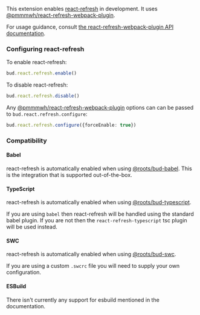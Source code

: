 This extension enables [react-refresh](https://www.npmjs.com/package/react-refresh) in development. It uses [@pmmmwh/react-refresh-webpack-plugin](https://github.com/pmmmwh/react-refresh-webpack-plugin).

For usage guidance, consult [the react-refresh-webpack-plugin API documentation](https://github.com/pmmmwh/react-refresh-webpack-plugin/blob/main/docs/API.md).

### Configuring react-refresh

To enable react-refresh:

```ts
bud.react.refresh.enable()
```

To disable react-refresh:

```ts
bud.react.refresh.disable()
```

Any [@pmmmwh/react-refresh-webpack-plugin](https://github.com/pmmmwh/react-refresh-webpack-plugin) options can can be passed to `bud.react.refresh.configure`:

```ts
bud.react.refresh.configure({forceEnable: true})
```

### Compatibility

#### Babel

react-refresh is automatically enabled when using [@roots/bud-babel](https://bud.js.org/extensions/bud-babel). This is the integration that is supported out-of-the-box.

#### TypeScript

react-refresh is automatically enabled when using [@roots/bud-typescript](https://bud.js.org/extensions/bud-typescript).

If you are using `babel` then react-refresh will be handled using the standard babel plugin.
If you are not then the `react-refresh-typescript` tsc plugin will be used instead.

#### SWC

react-refresh is automatically enabled when using [@roots/bud-swc](https://bud.js.org/extensions/bud-swc).

If you are using a custom `.swcrc` file you will need to supply your own configuration.

#### ESBuild

There isn't currently any support for esbuild mentioned in the documentation.
